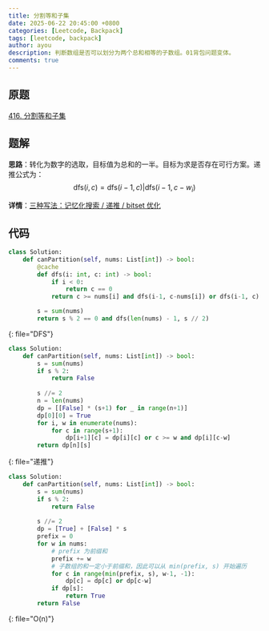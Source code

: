 ```yaml
---
title: 分割等和子集
date: 2025-06-22 20:45:00 +0800
categories: [Leetcode, Backpack]
tags: [leetcode, backpack]
author: ayou
description: 判断数组是否可以划分为两个总和相等的子数组。01背包问题变体。
comments: true
---
```


## 原题
[416. 分割等和子集](https://leetcode.cn/problems/partition-equal-subset-sum/description/)

## 题解
**思路**：转化为数字的选取，目标值为总和的一半。目标为求是否存在可行方案。递推公式为：
$$
\text{dfs}(i, c) = \text{dfs}(i-1, c) | \text{dfs}(i-1, c-w_i)
$$

**详情**：[三种写法：记忆化搜索 / 递推 / bitset 优化](https://leetcode.cn/problems/partition-equal-subset-sum/solutions/2785266/0-1-bei-bao-cong-ji-yi-hua-sou-suo-dao-d-ev76)

## 代码
```python
class Solution:
    def canPartition(self, nums: List[int]) -> bool:
        @cache
        def dfs(i: int, c: int) -> bool:
            if i < 0:
                return c == 0
            return c >= nums[i] and dfs(i-1, c-nums[i]) or dfs(i-1, c)

        s = sum(nums)
        return s % 2 == 0 and dfs(len(nums) - 1, s // 2)
```
{: file="DFS"}

```python
class Solution:
    def canPartition(self, nums: List[int]) -> bool:
        s = sum(nums)
        if s % 2:
            return False
        
        s //= 2
        n = len(nums)
        dp = [[False] * (s+1) for _ in range(n+1)]
        dp[0][0] = True
        for i, w in enumerate(nums):
            for c in range(s+1):
                dp[i+1][c] = dp[i][c] or c >= w and dp[i][c-w]
        return dp[n][s]
```
{: file="递推"}

```python
class Solution:
    def canPartition(self, nums: List[int]) -> bool:
        s = sum(nums)
        if s % 2:
            return False
        
        s //= 2
        dp = [True] + [False] * s
        prefix = 0
        for w in nums:
            # prefix 为前缀和
            prefix += w
            # 子数组的和一定小于前缀和，因此可以从 min(prefix, s) 开始遍历
            for c in range(min(prefix, s), w-1, -1):
                dp[c] = dp[c] or dp[c-w]
            if dp[s]:
                return True
        return False
```
{: file="O(n)"}